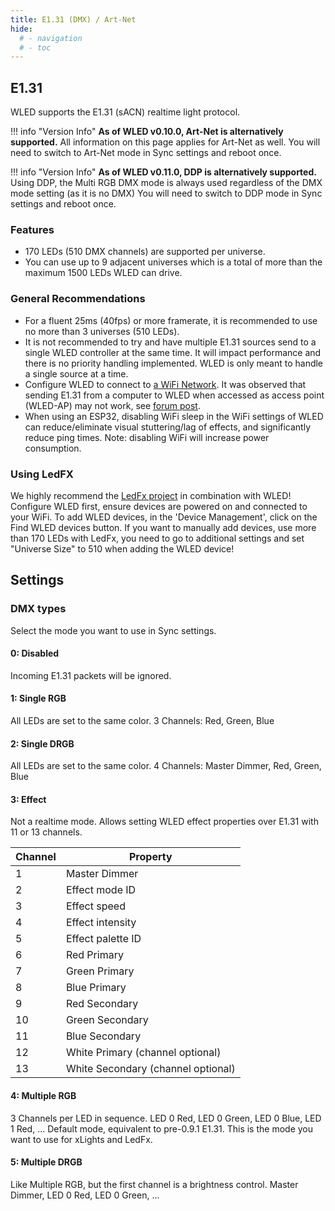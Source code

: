 ```yaml
---
title: E1.31 (DMX) / Art-Net
hide:
  # - navigation
  # - toc
---
```


## E1.31
WLED supports the E1.31 (sACN) realtime light protocol. 

!!! info "Version Info"
    **As of WLED v0.10.0, Art-Net is alternatively supported.** All information on this page applies for Art-Net as well.
    You will need to switch to Art-Net mode in Sync settings and reboot once.  
    
!!! info "Version Info"
    **As of WLED v0.11.0, DDP is alternatively supported.** Using DDP, the Multi RGB DMX mode is always used regardless of the DMX mode setting (as it is no DMX)
    You will need to switch to DDP mode in Sync settings and reboot once.  

### Features
* 170 LEDs (510 DMX channels) are supported per universe. 
* You can use up to 9 adjacent universes which is a total of more than the maximum 1500 LEDs WLED can drive.

### General Recommendations
* For a fluent 25ms (40fps) or more framerate, it is recommended to use no more than 3 universes (510 LEDs).
* It is not recommended to try and have multiple E1.31 sources send to a single WLED controller at the same time. It will impact performance and there is no priority handling implemented. WLED is only meant to handle a single source at a time.
* Configure WLED to connect to [a WiFi Network](/features/settings#wifi-settings). It was observed that sending E1.31 from a computer to WLED when accessed as access point (WLED-AP) may not work, see [forum post](https://wled.discourse.group/t/sending-e1-31-when-in-ap-mode-may-not-work/407). 
* When using an ESP32, disabling WiFi sleep in the WiFi settings of WLED can reduce/eliminate visual stuttering/lag of effects, and significantly reduce ping times. Note: disabling WiFi will increase power consumption.

### Using LedFX
We highly recommend the [LedFx project](https://github.com/LedFx/LedFx) in combination with WLED!
Configure WLED first, ensure devices are powered on and connected to your WiFi. 
To add WLED devices, in the 'Device Management', click on the Find WLED devices button.
If you want to manually add devices, use more than 170 LEDs with LedFx, you need to go to additional settings and set "Universe Size" to 510 when adding the WLED device!

## Settings
### DMX types
Select the mode you want to use in Sync settings.

#### 0: Disabled
Incoming E1.31 packets will be ignored.

#### 1: Single RGB
All LEDs are set to the same color. 3 Channels: Red, Green, Blue

#### 2: Single DRGB
All LEDs are set to the same color. 4 Channels: Master Dimmer, Red, Green, Blue

#### 3: Effect
Not a realtime mode. Allows setting WLED effect properties over E1.31 with 11 or 13 channels.

| Channel | Property |
| --- | --- |
1 | Master Dimmer
2 | Effect mode ID
3 | Effect speed
4 | Effect intensity
5 | Effect palette ID
6 | Red Primary
7 | Green Primary
8 | Blue Primary
9 | Red Secondary
10 | Green Secondary
11 | Blue Secondary
12 | White Primary (channel optional)
13 | White Secondary (channel optional)

#### 4: Multiple RGB
3 Channels per LED in sequence. LED 0 Red, LED 0 Green, LED 0 Blue, LED 1 Red, ...
Default mode, equivalent to pre-0.9.1 E1.31. This is the mode you want to use for xLights and LedFx.

#### 5: Multiple DRGB
Like Multiple RGB, but the first channel is a brightness control.
Master Dimmer, LED 0 Red, LED 0 Green, ...

